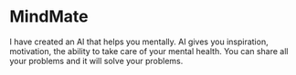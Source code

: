 # MindMate
I have created an AI that helps you mentally. AI gives you inspiration, motivation, the ability to take care of your mental health. You can share all your problems and it will solve your problems.

